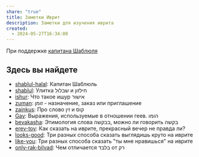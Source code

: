 ```yaml
---
share: "true"
title: Заметки Иврит
description: Заметки для изучения иврита
created:
  - 2024-05-27T16:34:00
---
```

При поддержке [капитана Шаблюля](./shablul-halal.md#)
## Здесь вы найдете
- [shablul-halal](./shablul-halal.md): Капитан Шаблюль
- [shablul](./shablul.md): Улитка שבלול и חילזון
- [ishur](./ishur.md): Что такое ишур אישור
- [zuman](./zuman.md): זומן - назначение, заказ или приглашение
- [zainkus](./zainkus.md): Про слово זין и קוס
- [Gay](./Gay.md): Выражения, используемые в отношении геев. הומו
- [bevakasha](./bevakasha.md): Этимология слова בבקשה, можно ли говорить בקשה
- [erev-tov](./erev-tov.md): Как сказать на иврите, прекрасный вечер не правда ли?
- [looks-good](./looks-good.md): Три разных способа сказать выглядишь круто на иврите
- [like-you](./like-you.md): Три разных способа сказать "ты мне нравишься" на иврите
- [only-rak-bilvad](./only-rak-bilvad.md): Чем отличается בלבד от רק



